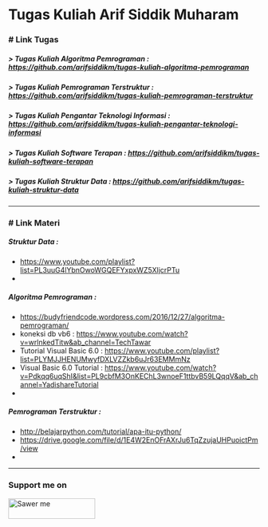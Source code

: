 # Tugas Kuliah Arif Siddik Muharam 

### # Link Tugas 
##### > Tugas Kuliah Algoritma Pemrograman : https://github.com/arifsiddikm/tugas-kuliah-algoritma-pemrograman 
##### > Tugas Kuliah Pemrograman Terstruktur : https://github.com/arifsiddikm/tugas-kuliah-pemrograman-terstruktur
##### > Tugas Kuliah Pengantar Teknologi Informasi : https://github.com/arifsiddikm/tugas-kuliah-pengantar-teknologi-informasi
##### > Tugas Kuliah Software Terapan : https://github.com/arifsiddikm/tugas-kuliah-software-terapan
##### > Tugas Kuliah Struktur Data : https://github.com/arifsiddikm/tugas-kuliah-struktur-data

---

### # Link Materi 

##### Struktur Data : 
- https://www.youtube.com/playlist?list=PL3uuG4lYbnOwoWGQEFYxpxWZ5XljcrPTu
- 

##### Algoritma Pemrograman : 
- https://budyfriendcode.wordpress.com/2016/12/27/algoritma-pemrograman/
- koneksi db vb6 : https://www.youtube.com/watch?v=wrlnkedTitw&ab_channel=TechTawar
- Tutorial Visual Basic 6.0 : https://www.youtube.com/playlist?list=PLYMJJHENUMwyfDXLVZZkb6uJr63EMMmNz
- Visual Basic 6.0 Tutorial : https://www.youtube.com/watch?v=Pdkqq6uqShI&list=PL9cbfM3OnKEChL3wnoeF1ttbvB59LQqqV&ab_channel=YadishareTutorial
- 

##### Pemrograman Terstruktur : 
- http://belajarpython.com/tutorial/apa-itu-python/
- https://drive.google.com/file/d/1E4W2EnOFrAXrJu6TqZzujaUHPuoictPm/view
- 

---

### Support me on
<a href="https://saweria.co/arifsiddikm" target="_blank"><img src="https://user-images.githubusercontent.com/26188697/180601310-e82c63e4-412b-4c36-b7b5-7ba713c80380.png" alt="Sawer me" height="41" width="174"></a>